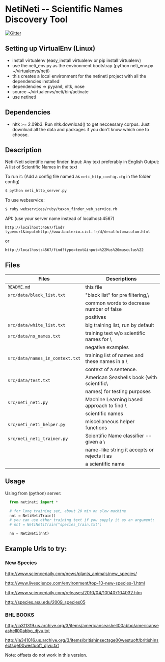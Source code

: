 NetiNeti -- Scientific Names Discovery Tool
===========================================
[![Gitter][1]][2]


Setting up VirtualEnv (Linux)
-----------------------------

  * install virtualenv (easy_install virtualenv or pip install virtualenv)
  * use the neti_env.py as the environment bootstrap (python neti_env.py ~/virtualenvs/neti)
  * this creates a local environment for the netineti project with all the dependencies installed
  * dependencies => pyyaml, nltk, nose
  * source ~/virtualenvs/neti/bin/activate
  * use netineti

Dependencies
------------

  * nltk >= 2.09b3. Run nltk.download() to get neccessary corpus. 
  Just download all the data and packages if you don't know which one to choose. 

Description
-----------

Neti-Neti scientific name finder.
Input: Any text preferably in English
Output: A list of Scientific Names in the text

To run it: (Add a config file named as `neti_http_config.cfg` in the folder config)

```bash
$ python neti_http_server.py
```

To use webservice:

```bash
$ ruby webservices/ruby/taxon_finder_web_service.rb
```

API:
(use your server name instead of localhost:4567)

    http://localhost:4567/find?type=url&input=http://www.bacterio.cict.fr/d/desulfotomaculum.html

or

    http://localhost:4567/find?type=text&input=%22Mus%20musculus%22

Files
-----

Files                           | Descriptions
--------------------------------|-------------------------------------------
`README.md`                     | this file
`src/data/black_list.txt`       | "black list" for pre filtering,\ 
                                | common words to decrease number of false 
                                | positives
`src/data/white_list.txt`       | big training list, run by default
`src/data/no_names.txt`         | training text w/o scientific names for \
                                | negative examples
`src/data/names_in_context.txt` | training list of names and these names in a \
                                | context of a sentence.
`src/data/test.txt`             | American Seashells book (with scientific\ 
                                | names) for testing purposes 
`src/neti_neti.py`              | Machine Learning based approach to find \
                                | scientific names
`src/neti_neti_helper.py`       | miscellaneous helper functions
`src/neti_neti_trainer.py`      | Scientific Name classifier -- given a \
                                | name-like string it accepts or rejects it as 
                                | a scientific name


Usage
-----

Using from (python) server:

```python
  from netineti import *

  # for long training set, about 20 min on slow machine
  nnt = NetiNetiTrain()
  # you can use other training text if you supply it as an argument:
  # nnt = NetiNetiTrain("species_train.txt")

  nn = NetiNeti(nnt)
```

Example Urls to try:
--------------------

### New Species

http://www.sciencedaily.com/news/plants_animals/new_species/

http://www.livescience.com/environment/top-10-new-species-1.html

http://www.sciencedaily.com/releases/2010/04/100407104032.htm

http://species.asu.edu/2009_species05

### BHL BOOKS

http://ia311319.us.archive.org/3/items/americanseashell00abbo/americanseashell00abbo_djvu.txt

http://ia341016.us.archive.org/3/items/britishinsectsge00westuoft/britishinsectsge00westuoft_djvu.txt



Note: offsets do not work in this version.

[1]: https://badges.gitter.im/Join%20Chat.svg
[2]: https://gitter.im/mbl-cli/NetiNeti?utm_source=badge&utm_medium=badge&utm_campaign=pr-badge
